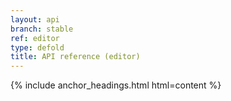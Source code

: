 ```yaml
---
layout: api
branch: stable
ref: editor
type: defold
title: API reference (editor)
---
```

{% include anchor_headings.html html=content %}